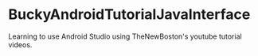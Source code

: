 # BuckyAndroidTutorialJavaInterface
Learning to use Android Studio using TheNewBoston's youtube tutorial videos.
